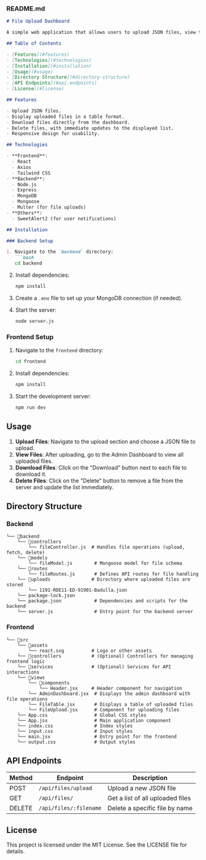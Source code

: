 
### README.md

```markdown
# File Upload Dashboard

A simple web application that allows users to upload JSON files, view the uploaded files, download them, and delete them as needed. This project is built with a **Node.js** backend and a **React** frontend, utilizing **Mongoose** for MongoDB interactions.

## Table of Contents

- [Features](#features)
- [Technologies](#technologies)
- [Installation](#installation)
- [Usage](#usage)
- [Directory Structure](#directory-structure)
- [API Endpoints](#api-endpoints)
- [License](#license)

## Features

- Upload JSON files.
- Display uploaded files in a table format.
- Download files directly from the dashboard.
- Delete files, with immediate updates to the displayed list.
- Responsive design for usability.

## Technologies

- **Frontend**: 
  - React
  - Axios
  - Tailwind CSS
- **Backend**: 
  - Node.js
  - Express
  - MongoDB
  - Mongoose
  - Multer (for file uploads)
- **Others**:
  - SweetAlert2 (for user notifications)

## Installation

### Backend Setup

1. Navigate to the `backend` directory:
   ```bash
   cd backend
   ```

2. Install dependencies:
   ```bash
   npm install
   ```

3. Create a `.env` file to set up your MongoDB connection (if needed).

4. Start the server:
   ```bash
   node server.js
   ```

### Frontend Setup

1. Navigate to the `frontend` directory:
   ```bash
   cd frontend
   ```

2. Install dependencies:
   ```bash
   npm install
   ```

3. Start the development server:
   ```bash
   npm run dev
   ```

## Usage

1. **Upload Files**: Navigate to the upload section and choose a JSON file to upload.
2. **View Files**: After uploading, go to the Admin Dashboard to view all uploaded files.
3. **Download Files**: Click on the "Download" button next to each file to download it.
4. **Delete Files**: Click on the "Delete" button to remove a file from the server and update the list immediately.

## Directory Structure

### Backend
```
└── 📁backend
    └── 📁controllers
        └── fileController.js  # Handles file operations (upload, fetch, delete)
    └── 📁models
        └── fileModel.js        # Mongoose model for file schema
    └── 📁routes
        └── fileRoutes.js       # Defines API routes for file handling
    └── 📁uploads               # Directory where uploaded files are stored
        └── 1191-RDE11-ED-91901-Badulla.json
    └── package-lock.json
    └── package.json            # Dependencies and scripts for the backend
    └── server.js               # Entry point for the backend server
```

### Frontend
```
└── 📁src
    └── 📁assets
        └── react.svg          # Logo or other assets
    └── 📁controllers           # (Optional) Controllers for managing frontend logic
    └── 📁services              # (Optional) Services for API interactions
    └── 📁views
        └── 📁components
            └── Header.jsx     # Header component for navigation
        └── AdminDashboard.jsx  # Displays the admin dashboard with file operations
        └── FileTable.jsx       # Displays a table of uploaded files
        └── FileUpload.jsx      # Component for uploading files
    └── App.css                 # Global CSS styles
    └── App.jsx                 # Main application component
    └── index.css               # Index styles
    └── input.css               # Input styles
    └── main.jsx                # Entry point for the frontend
    └── output.css              # Output styles
```

## API Endpoints

| Method | Endpoint                          | Description                     |
|--------|-----------------------------------|---------------------------------|
| POST   | `/api/files/upload`              | Upload a new JSON file         |
| GET    | `/api/files/`                    | Get a list of all uploaded files|
| DELETE | `/api/files/:filename`           | Delete a specific file by name |

## License

This project is licensed under the MIT License. See the LICENSE file for details.

```
